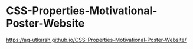 # CSS-Properties-Motivational-Poster-Website
https://ag-utkarsh.github.io/CSS-Properties-Motivational-Poster-Website/
